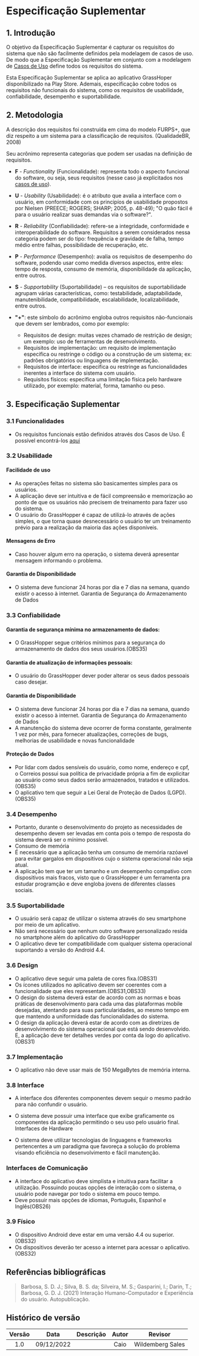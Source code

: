 # Especificação Suplementar

## 1. Introdução

O objetivo da Especificação Suplementar é capturar os requisitos do sistema que não são facilmente definidos pela modelagem de casos de uso. De modo que a Especificação Suplementar em conjunto com a modelagem de [Casos de Uso](/modelagem/casos-de-uso) define todos os requisitos do sistema.

Esta Especificação Suplementar se aplica ao aplicativo GrassHoper disponibilizado na Play Store. Ademais, especificação cobre todos os requisitos não funcionais do sistema, como os requisitos de usabilidade, confiabilidade, desempenho e suportabilidade.

## 2. Metodologia
A descrição dos requisitos foi construída em cima do modelo FURPS+, que diz respeito a um sistema para a classificação de requisitos. (QualidadeBR, 2008)

Seu acrônimo representa categorias que podem ser usadas na definição de requisitos.

- **F** - _Functionality_ (Funcionalidade): representa todo o aspecto funcional do software, ou seja, seus requisitos (nesse caso já explicitados nos [casos de uso](casos-de-uso.md)).

- **U** - _Usability_ (Usabilidade): é o atributo que avalia a interface com o usuário, em conformidade com os principíos de usabilidade propostos por Nielsen (PREECE; ROGERS; SHARP; 2005, p. 48-49); "O quão fácil é para o usuário realizar suas demandas via o software?".

- **R** - _Reliability_ (Confiabilidade): refere-se a integridade, conformidade e interoperabilidade do software. Requisitos a serem considerados nessa categoria podem ser do tipo: frequência e gravidade de falha, tempo médio entre falhas, possibilidade de recuperação, etc.

- **P** - _Performance_ (Desempenho): avalia os requisitos de desempenho do software, podendo usar como medida diversos aspectos, entre eles: tempo de resposta, consumo de memória, disponibilidade da aplicação, entre outros.

- **S** - _Supportability_ (Suportabilidade) – os requisitos de suportabilidade agrupam várias características, como: testabilidade, adaptabilidade, manutenibilidade, compatibilidade, escalabilidade, localizabilidade, entre outros.

- **"+"**: este símbolo do acrônimo engloba outros requisitos não-funcionais que devem ser lembrados, como por exemplo:
    - Requisitos de design: muitas vezes chamado de restrição de design; um exemplo: uso de ferramentas de desenvolvimento.
    - Requisitos de implementação: um requisito de implementação especifica ou restringe o código ou a construção de um sistema; ex: padrões obrigatórios ou linguagens de implementação.
    - Requisitos de interface: especifica ou restringe as funcionalidades inerentes a interface do sistema com usuário.
    - Requisitos físicos: especifica uma limitação física pelo hardware utilizado, por exemplo: material, forma, tamanho ou peso.

## 3. Especificação Suplementar

### 3.1 Funcionalidades

- Os requisitos funcionais estão definidos através dos Casos de Uso. É possível encontrá-los [aqui](/modelagem/casos-de-uso)

### 3.2 Usabilidade

<span id="usabilidade"></span>


#### Facilidade de uso

- As operações feitas no sistema são basicamentes simples para os usuários.
- A aplicação deve ser intuitiva e de fácil compreensão e memorização ao ponto de que os usuários não precisem de treinamento para fazer uso do sistema.
- O usuário do GrassHopper é capaz de utilizá-lo através de ações simples, o que torna quase desnecessário o usuário ter um treinamento prévio para a realização da maioria das ações disponíveis.

#### Mensagens de Erro

- Caso houver algum erro na operação, o sistema deverá apresentar mensagem informando o problema.

#### Garantia de Disponibilidade

- O sistema deve funcionar 24 horas por dia e 7 dias na semana, quando existir o acesso à internet.
Garantia de Segurança do Armazenamento de Dados


### 3.3 Confiabilidade

<span id="confiabilidade"></span>


#### Garantia de segurança mínima no armazenamento de dados:

- O GrassHopper segue critérios mínimos para a segurança do armazenamento de dados dos seus usuários.(OBS35)

#### Garantia de atualização de informações pessoais:

- O usuário do GrassHopper dever poder alterar os seus dados pessoais caso desejar.

#### Garantia de Disponibilidade

- O sistema deve funcionar 24 horas por dia e 7 dias na semana, quando existir o acesso à internet.
Garantia de Segurança do Armazenamento de Dados
- A manutenção do sistema deve ocorrer de forma constante, geralmente 1 vez por mês, para fornecer atualizações, correções de bugs, melhorias de usabilidade e novas funcionalidade

#### Proteção de Dados

- Por lidar com dados sensíveis do usuário, como nome, endereço e cpf, o Correios possui sua política de privacidade própria a fim de explicitar ao usuário como seus dados serão armazenados, tratados e utilizados.(OBS35)
- O aplicativo tem que seguir a Lei Geral de Proteção de Dados (LGPD).(OBS35)

### 3.4 Desempenho

<span id="desempenho"></span>


- Portanto, durante o desenvolvimento do projeto as necessidades de desempenho devem ser levadas em conta pois o tempo de resposta do sistema deverá ser o mínimo possível.
- Consumo de memória
- É necessário que a aplicação tenha um consumo de memória razóavel para evitar gargalos em dispositivos cujo o sistema operacional não seja atual.
- A aplicação tem que ter um tamanho e um desempenho compativo com dispositivos mais fracos, visto que o GrassHopper é um ferramenta pra estudar programção e deve engloba jovens de diferentes classes sociais.

### 3.5 Suportabilidade

<span id="suportabilidade"></span>

- O usuário será capaz de utilizar o sistema através do seu smartphone por meio de um aplicativo.
- Não será necessário que nenhum outro software personalizado resida no smartphone além do aplicativo do GrassHopper
- O aplicativo deve ter compatibilidade com qualquer sistema operacional suportando a versão do Android 4.4.

### 3.6 Design

<span id="design"></span>

- O aplicativo deve seguir uma paleta de cores fixa.(OBS31)
- Os ícones utilizados no aplicativo devem ser coerentes com a funcionalidade que eles representam.(OBS31,OBS33)
- O design do sistema deverá estar de acordo com as normas e boas práticas de desenvolvimento para cada uma das plataformas mobile desejadas, atentando para suas particularidades, ao mesmo tempo em que mantendo a uniformidade das funcionalidades do sistema.
- O design da aplicação deverá estar de acordo com as diretrizes de desenvolvimento do sistema operacional que está sendo desenvolvido. E, a aplicação deve ter detalhes verdes por conta da logo do aplicativo.(OBS31)

### 3.7 Implementação

- O aplicativo não deve usar mais de 150 MegaBytes de memória interna.

### 3.8 Interface

<span id="interface"></span>

- A interface dos diferentes componentes devem sequir o mesmo padrão para não confundir o usuário.

- O sistema deve possuir uma interface que exibe graficamente os componentes da aplicação permitindo o seu uso pelo usuário final.
Interfaces de Hardware

- O sistema deve utilizar tecnologias de linguagens e frameworks pertencentes a um paradigma que favoreça a solução do problema visando eficiência no desenvolvimento e fácil manutenção.

### Interfaces de Comunicação

- A interface do aplicativo deve simplista e intuitiva para facilitar a utilização. Possuindo poucas opções de interação com o sistema, o usuário pode navegar por todo o sistema em pouco tempo.
- Deve possuir mais opções de idiomas, Português, Espanhol e Inglês(OBS26)

### 3.9 Físico

<span id="fisico"></span>

- O dispositivo Android deve estar em uma versão 4.4 ou superior.(OBS32)
- Os dispositivos deverão ter acesso a internet para acessar o aplicativo.(OBS32)

## Referências bibliográficas

> Barbosa, S. D. J.; Silva, B. S. da; Silveira, M. S.; Gasparini, I.; Darin, T.; Barbosa, G. D. J. (2021) Interação Humano-Computador e Experiência do usuário. Autopublicação.

## Histórico de versão

| Versão |    Data    |                 Descrição                 |          Autor           |     Revisor      |
| :----: | :--------: | :----------------------------------------: | :----------------------: | :--------------: |
|  1.0   | 09/12/2022 |     | Caio    |  Wildemberg Sales    |

